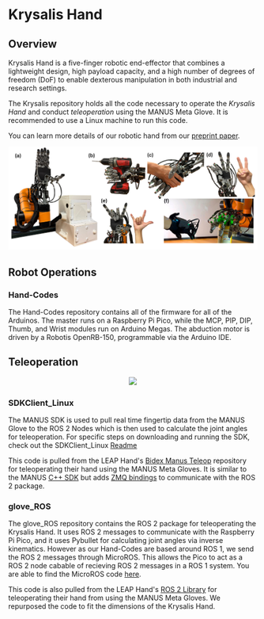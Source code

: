 # Krysalis Hand

## Overview
Krysalis Hand is a five-finger robotic end-effector that combines a lightweight design, high payload capacity, and a high number of degrees of freedom (DoF) to enable dexterous manipulation in both industrial and research settings. 

The Krysalis repository holds all the code necessary to operate the *Krysalis Hand* and conduct *teleoperation* using the MANUS Meta Glove. It is recommended to use a Linux machine to run this code.

You can learn more details of our robotic hand from our [preprint paper](https://arxiv.org/abs/2504.12967).

<img src="image/PIC1.jpg" alt="Kysallis Hand">


## Robot Operations

### Hand-Codes

The Hand-Codes repository contains all of the firmware for all of the Arduinos. The master runs on a Raspberry Pi Pico, while the MCP, PIP, DIP, Thumb, and Wrist modules run on Arduino Megas. The abduction motor is driven by a Robotis OpenRB-150, programmable via the Arduino IDE.

## Teleoperation

<div align = "center">
    <img src = "image/IMG_6141.gif" width = 200/>
</div>


### SDKClient_Linux

The MANUS SDK is used to pull real time fingertip data from the MANUS Glove to the ROS 2 Nodes which is then used to calculate the joint angles for teleoperation. For specific steps on downloading and running the SDK, check out the SDKClient_Linux [Readme](https://github.com/Soltanilara/Krysalis_Hand/tree/main/SDKClient_Linux)

This code is pulled from the LEAP Hand's [Bidex Manus Teleop](https://github.com/leap-hand/Bidex_Manus_Teleop) repository for teleoperating their hand using the MANUS Meta Gloves. It is similar to the MANUS [C++ SDK](https://docs.manus-meta.com/2.4.0/Plugins/SDK/) but adds [ZMQ bindings](https://github.com/zeromq/cppzmq/tree/master) to communicate with the ROS 2 package. 


### glove_ROS

The glove_ROS repository contains the ROS 2 package for teleoperating the Krysalis Hand. It uses ROS 2 messages to communicate with the Raspberry Pi Pico, and it uses Pybullet for calculating joint angles via inverse kinematics. However as our Hand-Codes are based around ROS 1, we send the ROS 2 messages through MicroROS. This allows the Pico to act as a ROS 2 node cabable of recieving ROS 2 messages in a ROS 1 system. You are able to find the MicroROS code [here](https://github.com/JustinChang04/RPI_Master/tree/dc12b7e4e52b672246c9c0be6d0988972ae36f15).


This code is also pulled from the LEAP Hand's [ROS 2 Library](https://github.com/leap-hand/Bidex_Manus_Teleop) for teleoperating their hand from using the MANUS Meta Gloves. We  repurposed the code to fit the dimensions of the Krysalis Hand. 




